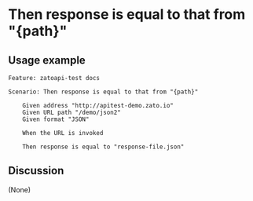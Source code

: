 
Then response is equal to that from "{path}"
=============================================================================================================

Usage example
-------------

```
Feature: zatoapi-test docs

Scenario: Then response is equal to that from "{path}"

    Given address "http://apitest-demo.zato.io"
    Given URL path "/demo/json2"
    Given format "JSON"

    When the URL is invoked

    Then response is equal to "response-file.json"
```

Discussion
----------

(None)